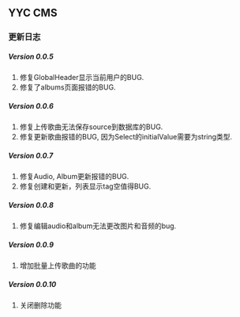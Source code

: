 ## YYC CMS

### 更新日志

##### Version 0.0.5
1. 修复GlobalHeader显示当前用户的BUG.
2. 修复了albums页面报错的BUG.

##### Version 0.0.6
1. 修复上传歌曲无法保存source到数据库的BUG.
2. 修复更新歌曲报错的BUG, 因为Select的initialValue需要为string类型.

##### Version 0.0.7
1. 修复Audio, Album更新报错的BUG.
2. 修复创建和更新，列表显示tag空值得BUG.

##### Version 0.0.8
1. 修复编辑audio和album无法更改图片和音频的bug.

##### Version 0.0.9
1. 增加批量上传歌曲的功能

##### Version 0.0.10
1. 关闭删除功能